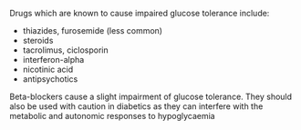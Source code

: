 Drugs which are known to cause impaired glucose tolerance include:  
* thiazides, furosemide (less common)
* steroids
* tacrolimus, ciclosporin
* interferon\-alpha
* nicotinic acid
* antipsychotics

  
Beta\-blockers cause a slight impairment of glucose tolerance. They should also be used with caution in diabetics as they can interfere with the metabolic and autonomic responses to hypoglycaemia